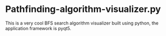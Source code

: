 # Pathfinding-algorithm-visualizer.py
 This is a very cool BFS search algorithm visualizer built using python, the application framework is pyqt5.

